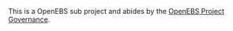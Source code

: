 This is a OpenEBS sub project and abides by the [OpenEBS Project Governance](https://github.com/openebs/openebs/blob/master/GOVERNANCE.md).
